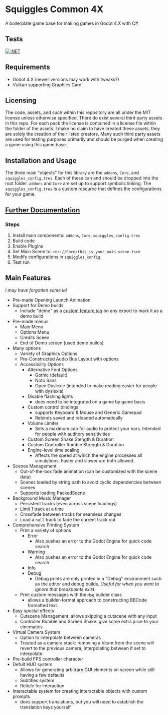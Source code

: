 # Squiggles Common 4X

A boilerplate game base for making games in Godot 4.X with C#

## Tests
[![.NET](https://github.com/QueenOfSquiggles/SquigglesCommon4X/actions/workflows/dotnet.yml/badge.svg)](https://github.com/QueenOfSquiggles/SquigglesCommon4X/actions/workflows/dotnet.yml)

## Requirements
- Godot 4.X (newer versions may work with tweaks?)
- Vulkan supporting Graphics Card

## Licensing
The code, assets, and such within this repository are all under the MIT license unless otherwise specified.
There do exist several third party assets in this repo. For each pack the license is contained in a license file within the folder of the assets. I make no claim to have created these assets, they are solely the creation of their listed creators. Many such third party assets are used for testing purposes primarily and should be purged when creating a game using this game base. 

## Installation and Usage

The three main "objects" for this library are the `addons`, `Core`, and `squiggles_config.tres`. Each of these can and should be dropped into the root folder. `addons` and `Core` are set up to support symbolic linking. The `squiggles_config.tres` is a custom resource that defines the configurations for your game.

## [Further Documentation](https://queenofsquiggles.github.io/Squiggles-Core-4X/)

### Steps
1. Install main components: `addons`, `Core`, `squiggles_config.tres`
2. Build code
3. Enable Plugins
4. Set Main Scene to: `res://Core/this_is_your_main_scene.tscn`
5. Modify configurations in `squiggles_config`.
6. Test run

## Main Features
*I may have forgotten some lol*

- Pre-made Opening Launch Animation
- Support for Demo builds
	- Include "demo" as a [custom feature tag](https://docs.godotengine.org/en/stable/tutorials/export/feature_tags.html) on any export to mark it as a demo build
- Pre-made menus
	- Main Menu
	- Options Menu
	- Credits Sceen
	- End of Demo screen (used demo builds)
- Many options
	- Variety of Graphics Options
	- Pre-Constructed Audio Bus Layout with options
	- Accessibility Options
		- Alternative Font Options
			- Gothic (default)
			- Noto Sans
			- Open Dyslexie (intended to make reading easier for people with dyslexia)
		- Disable flashing lights
			- does need to be integrated on a game by game basis
		- Custom control bindings
			- supports Keyboard & Mouse and Generic Gamepad
			- Rebinds saved and reloaded automatically
		- Volume Limiter
			- Sets a maximum cap for audio to protect your ears. Intended for people with auditory sensitivities
		- Custom Screen Shake Stength & Duration
		- Custom Controller Rumble Strength & Duration
		- Engine-level time scaling
			- Affects the speed at which the engine processes all simulations. Faster and slower are both allowed.
- Scenes Management
	- Out-of-the-box fade animation (can be customized with the scene data)
	- Scenes loaded by string path to avoid cyclic dependencies between scenes
	- Supports loading PackedScene
- Background Music Manager
	- Persistent tracks (even across scene loadings)
	- Limit 1 track at a time
	- Crossfade between tracks for seamless changes
	- Load a `null` track to fade the current track out
- Comprehensive Printing System
	- Print a variety of options
		- Error
			- Also pushes an error to the Godot Engine for quick code search
		- Warning
			- Also pushes an error to the Godot Engine for quick code search
		- Info
		- Debug
			- Debug prints are only printed in a "Debug" environment such as the editor and debug builds. *Useful for when you want to ignore that breakpoints exist*.
	- Print custom messages with the `Msg` builder class
		- allows a builder-format approach to constructing BBCode formatted text.
- Easy special effects
	- Cutscene Management: allows skipping a cutscene with any input
	- Controller Rumble and Screen Shake: give some extra juice to your cinematics
- Virtual Camera System
	- Option to interpolate between cameras
	- Treated as a camera stack: removing a Vcam from the scene will revert to the previous camera, interpolating between if set to interpolate.
- Pre-build FPS controller character
- Defult HUD system
	- Allows for generating arbitrary GUI elements on screen while still having a few defaults
	- Subtitles system
	- Reticle for interaction
- Interactable system for creating interactable objects with custom prompts
	- does support translations, but you will need to establish the translation keys yourself
